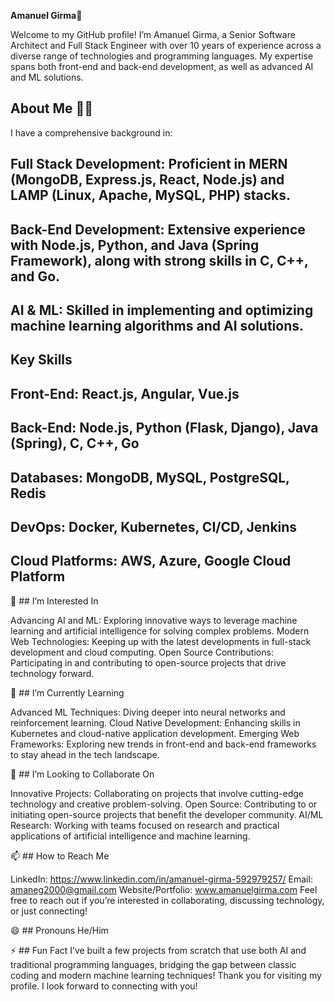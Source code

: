  **Amanuel Girma**👋

Welcome to my GitHub profile! I’m Amanuel Girma, a Senior Software Architect and Full Stack Engineer with over 10 years of experience across a diverse range of technologies and programming languages. My expertise spans both front-end and back-end development, as well as advanced AI and ML solutions.

## About Me 👨‍💻 
I have a comprehensive background in:

## Full Stack Development: Proficient in MERN (MongoDB, Express.js, React, Node.js) and LAMP (Linux, Apache, MySQL, PHP) stacks.
## Back-End Development: Extensive experience with Node.js, Python, and Java (Spring Framework), along with strong skills in C, C++, and Go.
## AI & ML: Skilled in implementing and optimizing machine learning algorithms and AI solutions.

## Key Skills
## Front-End: React.js, Angular, Vue.js
## Back-End: Node.js, Python (Flask, Django), Java (Spring), C, C++, Go
## Databases: MongoDB, MySQL, PostgreSQL, Redis
## DevOps: Docker, Kubernetes, CI/CD, Jenkins
## Cloud Platforms: AWS, Azure, Google Cloud Platform

👀 ## I’m Interested In

Advancing AI and ML: Exploring innovative ways to leverage machine learning and artificial intelligence for solving complex problems.
Modern Web Technologies: Keeping up with the latest developments in full-stack development and cloud computing.
Open Source Contributions: Participating in and contributing to open-source projects that drive technology forward.

🌱 ## I’m Currently Learning

Advanced ML Techniques: Diving deeper into neural networks and reinforcement learning.
Cloud Native Development: Enhancing skills in Kubernetes and cloud-native application development.
Emerging Web Frameworks: Exploring new trends in front-end and back-end frameworks to stay ahead in the tech landscape.

💞️ ## I’m Looking to Collaborate On

Innovative Projects: Collaborating on projects that involve cutting-edge technology and creative problem-solving.
Open Source: Contributing to or initiating open-source projects that benefit the developer community.
AI/ML Research: Working with teams focused on research and practical applications of artificial intelligence and machine learning.

📫 ## How to Reach Me

LinkedIn: https://www.linkedin.com/in/amanuel-girma-592979257/
Email: amaneg2000@gmail.com
Website/Portfolio: www.amanuelgirma.com 
Feel free to reach out if you’re interested in collaborating, discussing technology, or just connecting!

😄 ## Pronouns
He/Him

⚡ ## Fun Fact
I’ve built a few projects from scratch that use both AI and traditional programming languages, bridging the gap between classic coding and modern machine learning techniques!
Thank you for visiting my profile. I look forward to connecting with you!

